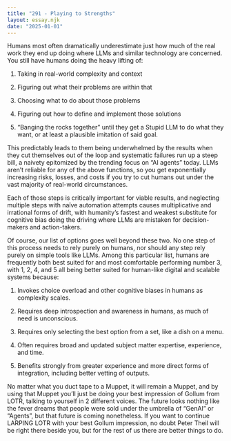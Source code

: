```yaml
---
title: "291 - Playing to Strengths"
layout: essay.njk
date: "2025-01-01"
---
```


Humans most often dramatically underestimate just how much of the real work they end up doing where LLMs and similar technology are concerned. You still have humans doing the heavy lifting of:

1. Taking in real-world complexity and context

2. Figuring out what their problems are within that

3. Choosing what to do about those problems

4. Figuring out how to define and implement those solutions

5. “Banging the rocks together” until they get a Stupid LLM to do what they want, or at least a plausible imitation of said goal.

This predictably leads to them being underwhelmed by the results when they cut themselves out of the loop and systematic failures run up a steep bill, a naivety epitomized by the trending focus on “AI agents” today. LLMs aren’t reliable for any of the above functions, so you get exponentially increasing risks, losses, and costs if you try to cut humans out under the vast majority of real-world circumstances.

Each of those steps is critically important for viable results, and neglecting multiple steps with naïve automation attempts causes multiplicative and irrational forms of drift, with humanity’s fastest and weakest substitute for cognitive bias doing the driving where LLMs are mistaken for decision-makers and action-takers.

Of course, our list of options goes well beyond these two. No one step of this process needs to rely purely on humans, nor should any step rely purely on simple tools like LLMs. Among this particular list, humans are frequently both best suited for and most comfortable performing number 3, with 1, 2, 4, and 5 all being better suited for human-like digital and scalable systems because:

1. Invokes choice overload and other cognitive biases in humans as complexity scales.

2. Requires deep introspection and awareness in humans, as much of need is unconscious.

3. Requires only selecting the best option from a set, like a dish on a menu.

4. Often requires broad and updated subject matter expertise, experience, and time.

5. Benefits strongly from greater experience and more direct forms of integration, including better vetting of outputs.

No matter what you duct tape to a Muppet, it will remain a Muppet, and by using that Muppet you’ll just be doing your best impression of Gollum from LOTR, talking to yourself in 2 different voices. The future looks nothing like the fever dreams that people were sold under the umbrella of “GenAI” or “Agents”, but that future is coming nonetheless. If you want to continue LARPING LOTR with your best Gollum impression, no doubt Peter Theil will be right there beside you, but for the rest of us there are better things to do.